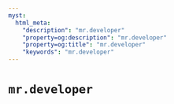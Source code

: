 ```yaml
---
myst:
  html_meta:
    "description": "mr.developer"
    "property=og:description": "mr.developer"
    "property=og:title": "mr.developer"
    "keywords": "mr.developer"
---
```


# `mr.developer`
